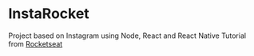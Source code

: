 # InstaRocket
Project based on Instagram using Node, React and React Native
Tutorial from [Rocketseat](https://rocketseat.com.br/)

